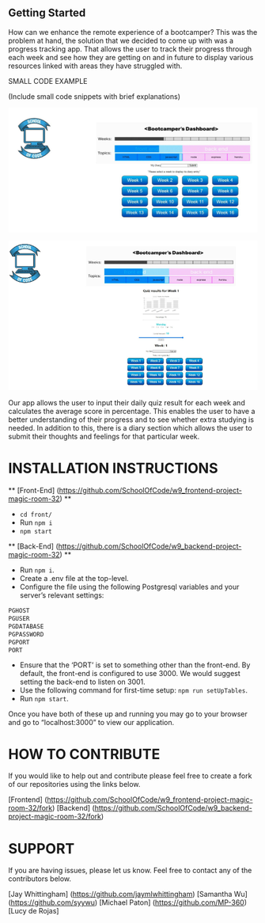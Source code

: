 
## Getting Started
How can we enhance the remote experience of a bootcamper? This was the problem at hand, the solution that we decided to come up with was a progress tracking app. That allows the user to track their progress through each week and see how they are getting on and in future to display various resources linked with areas they have struggled with. 

SMALL CODE EXAMPLE

(Include small code snippets with brief explanations)


![screenshot](Documenting%20our%20code-1.jpg)

![screenshot2](Documenting%20our%20code-2.png)


Our app allows the user to input their daily quiz result for each week and calculates the average score in percentage. This enables the user to have a better understanding of their progress and to see whether extra studying is needed. In addition to this, there is a diary section which allows the user to submit their thoughts and feelings for that particular week.

# INSTALLATION INSTRUCTIONS 

** [Front-End] (https://github.com/SchoolOfCode/w9_frontend-project-magic-room-32) **

- `cd front/`
- Run `npm i`
- `npm start`

** [Back-End] (https://github.com/SchoolOfCode/w9_backend-project-magic-room-32) **

- Run `npm i`.
- Create a .env file at the top-level.
- Configure the file using the following Postgresql variables and your server’s relevant settings:
```
PGHOST 
PGUSER 
PGDATABASE 
PGPASSWORD
PGPORT 
PORT
```
- Ensure that the ‘PORT’ is set to something other than the front-end. By default, the front-end is configured to use 3000. We would suggest setting the back-end to listen on 3001.
- Use the following command for first-time setup: `npm run setUpTables`.
- Run `npm start`.

Once you have both of these up and running you may go to your browser and go to “localhost:3000” to view our application. 

# HOW TO CONTRIBUTE

If you would like to help out and contribute please feel free to create a fork of our repositories using the links below.

[Frontend] (https://github.com/SchoolOfCode/w9_frontend-project-magic-room-32/fork)
[Backend] (https://github.com/SchoolOfCode/w9_backend-project-magic-room-32/fork)

# SUPPORT

If you are having issues, please let us know.
Feel free to contact any of the contributors below.

[Jay Whittingham] (https://github.com/jaymlwhittingham)
[Samantha Wu] (https://github.com/syywu)
[Michael Paton] (https://github.com/MP-360)
[Lucy de Rojas] 

